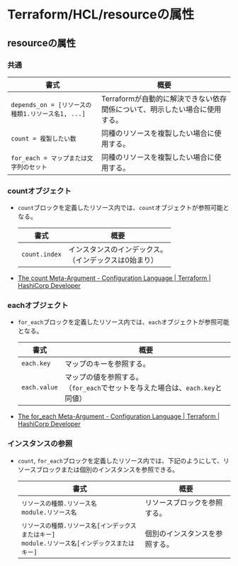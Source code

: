 # Terraform/HCL/resourceの属性

## resourceの属性

### 共通

| 書式                                              | 概要                                                         |
| ------------------------------------------------- | ------------------------------------------------------------ |
| `depends_on = [リソースの種類1.リソース名1, ...]` | Terraformが自動的に解決できない依存関係について、明示したい場合に使用する。 |
| `count = 複製したい数`                            | 同種のリソースを複製したい場合に使用する。                   |
| `for_each = マップまたは文字列のセット`           | 同種のリソースを複製したい場合に使用する。                   |

### countオブジェクト

- `count`ブロックを定義したリソース内では、`count`オブジェクトが参照可能となる。

  | 書式          | 概要                                                        |
  | ------------- | ----------------------------------------------------------- |
  | `count.index` | インスタンスのインデックス。<br />（インデックスは0始まり） |

- [The count Meta-Argument - Configuration Language | Terraform | HashiCorp Developer](https://developer.hashicorp.com/terraform/language/meta-arguments/count)

### eachオブジェクト

- `for_each`ブロックを定義したリソース内では、`each`オブジェクトが参照可能となる。

  | 書式         | 概要                                                         |
  | ------------ | ------------------------------------------------------------ |
  | `each.key`   | マップのキーを参照する。                                     |
  | `each.value` | マップの値を参照する。<br />（`for_each`でセットを与えた場合は、`each.key`と同値） |

- [The for_each Meta-Argument - Configuration Language | Terraform | HashiCorp Developer](https://developer.hashicorp.com/terraform/language/meta-arguments/for_each)

### インスタンスの参照

- `count`, `for_each`ブロックを定義したリソース内では、下記のようにして、リソースブロックまたは個別のインスタンスを参照できる。

  | 書式                                                         | 概要                           |
  | ------------------------------------------------------------ | ------------------------------ |
  | `リソースの種類.リソース名`<br />`module.リソース名`         | リソースブロックを参照する。   |
  | `リソースの種類.リソース名[インデックスまたはキー]`<br />`module.リソース名[インデックスまたはキー]` | 個別のインスタンスを参照する。 |
